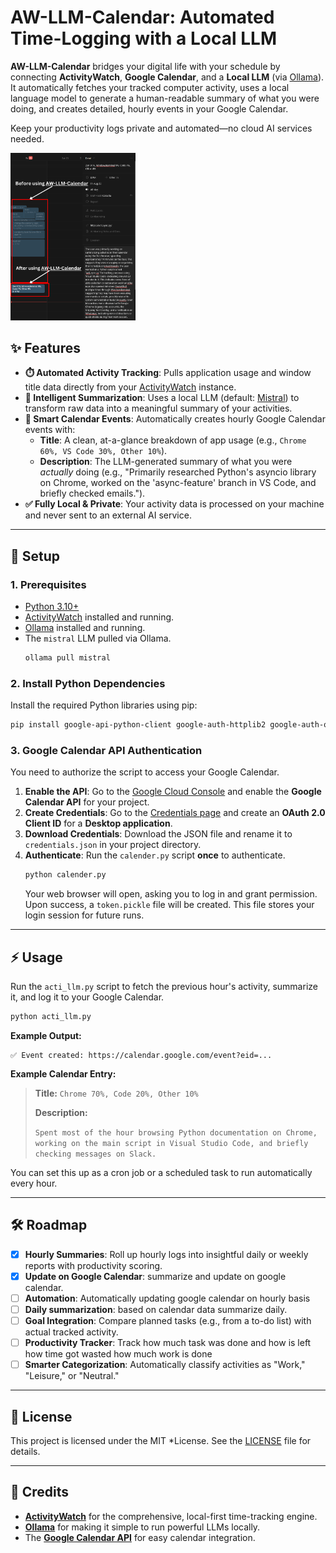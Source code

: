 # AW-LLM-Calendar: Automated Time-Logging with a Local LLM

**AW-LLM-Calendar** bridges your digital life with your schedule by connecting **ActivityWatch**, **Google Calendar**, and a **Local LLM** (via [Ollama](https://ollama.ai/)). It automatically fetches your tracked computer activity, uses a local language model to generate a human-readable summary of what you were doing, and creates detailed, hourly events in your Google Calendar.

Keep your productivity logs private and automated—no cloud AI services needed.

<img src="/assets/Before integrating tool.png" width="200" />

## ✨ Features

-   **⏱️ Automated Activity Tracking**: Pulls application usage and window title data directly from your [ActivityWatch](https://activitywatch.net/) instance.
-   **🧠 Intelligent Summarization**: Uses a local LLM (default: [Mistral](https://ollama.ai/library/mistral)) to transform raw data into a meaningful summary of your activities.
-   **📅 Smart Calendar Events**: Automatically creates hourly Google Calendar events with:
    -   **Title**: A clean, at-a-glance breakdown of app usage (e.g., `Chrome 60%, VS Code 30%, Other 10%`).
    -   **Description**: The LLM-generated summary of what you were *actually* doing (e.g., "Primarily researched Python's asyncio library on Chrome, worked on the 'async-feature' branch in VS Code, and briefly checked emails.").
-   **✅ Fully Local & Private**: Your activity data is processed on your machine and never sent to an external AI service.

---

## 🚀 Setup

### 1. Prerequisites

-   [Python 3.10+](https://www.python.org/downloads/)
-   [ActivityWatch](https://activitywatch.net/downloads/) installed and running.
-   [Ollama](https://ollama.ai/download) installed and running.
-   The `mistral` LLM pulled via Ollama.
    ```bash
    ollama pull mistral
    ```

### 2. Install Python Dependencies

Install the required Python libraries using pip:

```bash
pip install google-api-python-client google-auth-httplib2 google-auth-oauthlib requests
```

### 3. Google Calendar API Authentication

You need to authorize the script to access your Google Calendar.

1.  **Enable the API**: Go to the [Google Cloud Console](https://console.cloud.google.com/apis/library/calendar-json.googleapis.com) and enable the **Google Calendar API** for your project.
2.  **Create Credentials**: Go to the [Credentials page](https://console.cloud.google.com/apis/credentials) and create an **OAuth 2.0 Client ID** for a **Desktop application**.
3.  **Download Credentials**: Download the JSON file and rename it to `credentials.json` in your project directory.
4.  **Authenticate**: Run the `calender.py` script **once** to authenticate.
    ```bash
    python calender.py
    ```
    Your web browser will open, asking you to log in and grant permission. Upon success, a `token.pickle` file will be created. This file stores your login session for future runs.

---

## ⚡ Usage

Run the `acti_llm.py` script to fetch the previous hour's activity, summarize it, and log it to your Google Calendar.

```bash
python acti_llm.py
```

**Example Output:**

```
✅ Event created: https://calendar.google.com/event?eid=...
```

**Example Calendar Entry:**

> **Title:** `Chrome 70%, Code 20%, Other 10%`
>
> **Description:**
>
> `Spent most of the hour browsing Python documentation on Chrome, working on the main script in Visual Studio Code, and briefly checking messages on Slack.`

You can set this up as a cron job or a scheduled task to run automatically every hour.

---

## 🛠 Roadmap

-   [x] **Hourly Summaries**: Roll up hourly logs into insightful daily or weekly reports with productivity scoring.
-   [x] **Update on Google Calendar**: summarize and update on google calendar.
-   [ ] **Automation**: Automatically updating google calendar on hourly basis
-   [ ] **Daily summarization**: based on calendar data summarize daily.
-   [ ] **Goal Integration**: Compare planned tasks (e.g., from a to-do list) with actual tracked activity.
-   [ ] **Productivity Tracker**: Track how much task was done and how is left how time got wasted how much work is done
-   [ ] **Smarter Categorization**: Automatically classify activities as "Work," "Leisure," or "Neutral."

---

## 📜 License

This project is licensed under the MIT *License. See the [LICENSE](LICENSE) file for details.

---

## 🙌 Credits

-   **[ActivityWatch](https://activitywatch.net/)** for the comprehensive, local-first time-tracking engine.
-   **[Ollama](https://ollama.ai/)** for making it simple to run powerful LLMs locally.
-   The **[Google Calendar API](https://developers.google.com/calendar)** for easy calendar integration.